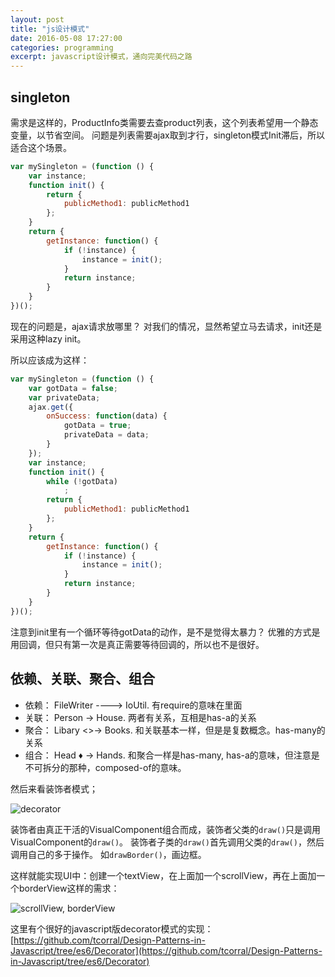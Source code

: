 ```yaml
---
layout: post
title: "js设计模式"
date: 2016-05-08 17:27:00
categories: programming
excerpt: javascript设计模式，通向完美代码之路
---
```


## singleton

需求是这样的，ProductInfo类需要去查product列表，这个列表希望用一个静态变量，以节省空间。
问题是列表需要ajax取到才行，singleton模式Init滞后，所以适合这个场景。

```javascript
var mySingleton = (function () {
    var instance;
    function init() {
        return {
            publicMethod1: publicMethod1
        };
    }
    return {
        getInstance: function() {
            if (!instance) {
                instance = init();
            }
            return instance;
        }
    }
})();
```

现在的问题是，ajax请求放哪里？
对我们的情况，显然希望立马去请求，init还是采用这种lazy init。

所以应该成为这样：

```javascript
var mySingleton = (function () {
    var gotData = false;
    var privateData;
    ajax.get({
        onSuccess: function(data) {
            gotData = true;
            privateData = data;
        }
    });
    var instance;
    function init() {
        while (!gotData)
            ;
        return {
            publicMethod1: publicMethod1
        };
    }
    return {
        getInstance: function() {
            if (!instance) {
                instance = init();
            }
            return instance;
        }
    }
})();
```

注意到init里有一个循环等待gotData的动作，是不是觉得太暴力？
优雅的方式是用回调，但只有第一次是真正需要等待回调的，所以也不是很好。 

## 依赖、关联、聚合、组合

* 依赖： FileWriter ----> IoUtil. 有require的意味在里面
* 关联： Person &rarr; House. 两者有关系，互相是has-a的关系
* 聚合： Libary <>&rarr; Books. 和关联基本一样，但是是复数概念。has-many的关系
* 组合： Head &diams; &rarr; Hands. 和聚合一样是has-many, has-a的意味，但注意是不可拆分的那种，composed-of的意味。

然后来看装饰者模式；

![decorator]({{site.url}}/assets/images/decorator_pattern.jpg)

装饰者由真正干活的VisualComponent组合而成，装饰者父类的`draw()`只是调用VisualComponent的`draw()`。
装饰者子类的`draw()`首先调用父类的`draw()`，然后调用自己的多于操作。
如`drawBorder()`，画边框。

这样就能实现UI中：创建一个textView，在上面加一个scrollView，再在上面加一个borderView这样的需求：

![scrollView, borderView]({{site.url}}/assets/images/scroll_border_view.jpg)

这里有个很好的javascript版decorator模式的实现：
[https://github.com/tcorral/Design-Patterns-in-Javascript/tree/es6/Decorator](https://github.com/tcorral/Design-Patterns-in-Javascript/tree/es6/Decorator)